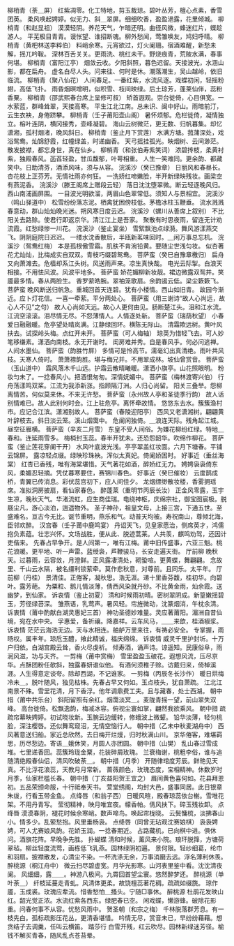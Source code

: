 <!-- { "loadSidebar": true } -->
柳梢青（荼＿屏）
红紫凋零。化工特地，剪玉裁琼。碧叶丛芳，檀心点素，香雪团英。 
柔风唤起娉婷。似无力、斜＿翠屏。细细吹香，盈盈浥露，花里倾城。 
柳梢青（和赵显祖）
漠漠轻阴。养花天气，乍暗还明。曲径风微，蜂迷红片，蝶趁游人。 
平芜极目青青。谩怅望、谁招断魂。柳外愁闻，莺雏唤友，鸠妇呼晴。 
柳梢青（黄杷林送李粹伯）
料峭余寒。元宵欲过，灯火阑珊。宿酒难醒，新愁未解，摇兀吟鞍。 
深林百舌关关。更雨洗、桃红未干。野烧痕青，荒陂水满，春事何堪。 
柳梢青（富阳江亭）
烟敛云收。夕阳斜照，暮色迟留。天接波光，水涵山影，都在扁舟。 
虚名白尽人头。问来往、何时是休。潮落潮生，吴山越岭，依旧临流。 
柳梢青（聚八仙花）
人间春足。一番红紫，水流风逐。戏蝶初闲，轻摇粉翅，高低飞扑。 
雨昏烟暝增明，似积雪、枝间映绿。后土琼芳，蓬莱仙伴，蕊粉香粟。 
柳梢青（邵武熙春台席上呈修可叔）
矫首遐观。崇台徙倚，心目俱宽。一水萦蓝，群峰耸翠，天接高寒。 
平生江北江南。总未识、闽中好山。雨暗前汀，云生衣袂，身倦跻攀。 
柳梢青（壬子莆阳壶山阁）
暑怀烦郁。危栏徙倚，凝情独立。榕叶连阴，横冈接秀，壶峰凝碧。 
海山云树微茫，更无数、归帆暮集。却忆潇湘，孤村烟渚，晚风斜日。 
柳梢青（鉴止月下赏莲）
水满方塘。菰蒲深处，戏浴鸳鸯。灿锦舒霞，红幢绿盖，时递幽香。 
天弓摇挂孤光。映烟树、云间渺茫。散发披襟，都忘身世，真在仙乡。 
柳梢青（和张伯寿紫笑词）
浓碧抟枝，柔黄衬紫，独殿春风。菡萏轻盈，甘瓜馥郁，叶萼相重。 
人生一笑难同。更余韵、都藏笑中。日助清芬，酒添风味，须与从容。 
浣溪沙（癸已豫章）
日丽风和春昼长。杏花枝上正芬芳。无情社雨亦何狂。 
一洗娇红啼嫩脸，半开新绿映残妆。画梁空有燕泥香。 
浣溪沙（滕王阁席上赠段云轻）
落日沈沈堕翠微。断云轻逐晚风归。西山南浦画屏围。 
一目波光明欲溜，两眉山色翠常低。须知人与景相宜。 
浣溪沙（鸣山驿道中）
松雪纷纷落冻泥。栖禽犹困傍枝低。茅檐冰柱玉鞭垂。 
流水溅溅春意动，群山灿灿晚光迷。朔风寒日度云迟。 
浣溪沙（螺川从善席上叙别）
不比阳关去路赊。使君行即返京华。清江江上是吾家。 
聚散有时思夜雨，留连无计劝流霞。红愁绿惨一川花。 
浣溪沙（鉴止宴坐）
雪絮飘池点绿漪。舞风游漾燕交飞。阴阴庭院日迟迟。 
一缕水沈香散后，半瓯新茗味回时。＿闲万事总忘机。 
浣溪沙（鸳鸯红梅）
本是孤根傲雪霜。肌肤不肯涴铅黄。要随尘世浅匀妆。 
似杏著花尤灿灿，比梅成实自双双。青枝巧缀碧鸳鸯。 
菩萨蛮（癸巳自豫章檄归）
扁舟又向萧滩去。危樯却系江头树。风送雨声来。凉生真快哉。 
电光云际掣。白浪天相接。不用怯风波。风波平地多。 
菩萨蛮
娇花媚柳新妆靓。裙边微露双鸳并。笑靥最多情。春从两脸生。 
香罗萦皓腕。翠袖笼歌扇。余韵遏云低。梁尘簌簌飞。 
菩萨蛮
晚风断送归帆急。重城回首天连碧。犹有小楼情。西山如旧青。 
故园今渐近。应卜灯花信。一喜一牵萦。平分两处心。 
菩萨蛮（用三谢诗“故人心尚远，故心人不见”之句）
故人心尚如天远。故心人更何由见。肠断楚江头。泪和江水流。 
江流空滚滚。泪尽情无尽。不怨薄情人。人情逐处新。 
菩萨蛮（瑞荫秋望）
小春爱日融融暖。危亭望处晴岚满。江静绿回环。横陈无际山。 
清霜欺远树。黄叶风扶去。试探岭头梅。点红开未开。 
菩萨蛮（可人梅轴）
琼英为惜轻飞去。可人妙笔移缣素。潇洒向南枝。永无开谢时。 
闺房难并秀。自是春风手。何必问逃禅。人间水墨仙。 
菩萨蛮（韵胜竹屏）
多情可是怜高节。濡毫幻出真清绝。雨叶共风枝。天寒人倚时。 
萧萧襟韵胜。堪与梅兄并。不用翠成林。坡仙曾赏音。 
菩萨蛮（玉山道中）
霜风落木千山远。护霜云散晴曦暖。潇洒小旗亭。山花照眼明。 
粉妆匀未了。一捻春风小。把酒恨匆匆。深情妩媚中。 
菩萨蛮（梅林渡寄兴伯）
行舟荡漾鸣双桨。江流为我添新涨。指顾隔汀洲。人归心尚留。 
阳关三叠举。怨柳离情苦。何似莫来休。不来无许愁。 
菩萨蛮（永州故人亭和圣徒季行韵）
故人话别情难已。故人此别何时会。江上驻危亭。离怀牵故情。 
悠悠东去水。簇簇渔村市。应记合江滨。潇湘别故人。 
菩萨蛮（春陵迎阳亭）
西风又老潇湘树。翩翩黄叶辞枝去。斜日淡云笼。溪山烟霭中。 
危阑闲独倚。＿浪连天际。残角起江城。昼空征雁横。 
菩萨蛮（辛亥二月雪）
东皇不受人间俗。为嫌花柳纷红绿。特地＿春和。连延雨雪多。 
梅梢封玉蕊。春半开犹未。还恐怨韶华。吹绵作柳花。 
菩萨蛮（鉴止莲花穿阑干开）
水风叶底波光浅。亭亭翠盖红妆面。六月下塘春。平铺云锦屏。 
露凉轻点缀。绿映珍珠袂。浑似太真妃。倚阑娇困时。 
好事近（垂丝海棠）
红杏已香残，唯有海棠堪惜。天气著花如酒，醉娇红无力。 
娉娉袅袅倚东风，柔媚忍轻摘。凭仗暮寒要住，赛锦川春色。 
好事近（癸巳催妆）
云度鹊成桥，青翼已传消息。彩伏蕊宫初下，应人间佳夕。 
龙烟缥缈散妆楼，香雾拥瑶席。准拟洞房披扇，看仙家春色。 
醉蓬莱（重明节丙辰长汝）
正金风零露，玉宇生凉，晚秋天气。华渚流虹，应生商佳瑞。电绕神枢，庆绵宗社，御宝图宸极。脱屐尘凡，游心淡泊，逍遥物外。 
圣子神孙，祖皇文母，上接三宫，下通五世。至盛难名。亘古今无比。诞节重明，燕乐和气。动普天均被。寿祝南山，尊倾北海，臣邻欢醉。 
汉宫春（壬子莆中鹿鸣宴）
丹诏天飞，见皇家愿治，侧席英才，鸿儒抱负素蕴。壮志兴怀。文场战胜，便从此、脱迹蒿莱。人共羡，麒鸣劝驾，还因计吏偕来。 
先春占早争开。是人间第一，唯有江梅。莆中旧传盛事，六亚三魁。桃花浪暖。更平地、听一声雷。蓝绶袅，芦鞭骏马，长安走遍天街。 
厅前柳
晚秋天。过暮雨，云容敛，月澄鲜。正风露凄清处，砌蛩喧。更黄蝶，舞翩翩。 
念故里、千山云水隔，被名缰利锁萦牵。莫作悲秋意，对尊前。且同乐。太平年。 
厅前柳（丹桂）
景清佳。正倦客，凝秋思。浩无涯。递十里香芬馥，桂初华。向碧叶。露芳葩。 
为粟粒、鹅儿情淡薄，倩西风染就丹砂。不比黄金雨，灿余霞。送幽梦，到仙家。 
诉衷情（鉴止初夏）
清和时候雨初晴。密树翠阴成。新篁嫩摇碧玉，芳径绿苔深。 
雏燕语，乳莺声。暑风轻。帘旌微动，沈篆烟消，午枕余清。 
诉衷情（莆中酌献白湖灵惠妃三首）
神功圣德妙难量。灵应著莆阳。湄洲自昔仙境，宛在水中央。 
孚惠爱，备祈禳。降嘉祥。云车风马，＿＿来歆，桂酒椒浆。 
诉衷情
茫茫云海浩无边。天与水相连。舳舻万里来往，有祷必安全。 
专掌握，雨旸权。属丰年。琼卮玉醴，飨此精诚，福庆绵绵。 
诉衷情
威灵千里护封圻。十万户归依。白湖宫殿云耸，香火尽虔祈。 
倾寿酒，诵声诗。谅遥知。民康俗阜，雨润风滋，功与天齐。 
一剪梅（莆中赏梅）
雪里盈盈玉破花。遐想风流，压尽京华。点酥团粉任欹斜，独露春妍谁似他。 
有酒何须稚子赊。访戴归来，倚棹溪涯。人生得意定谈夸。除却西湖，不记谁家。 
一剪梅（丙辰冬长沙作）
暖日烘梅冷未＿。脱叶随风，独见枯株。先春占早又何如。玉点枝头，犹自萧疏。 
江北江南景不殊。雪里花清，月下香浮。他年调鼎费工夫。且与藏春，处士西湖。 
朝中措（莆中共乐台）
斜阳留照有余红。烟霭淡冥＿。麦陇青摇一望，前山翠失双峰。 
高台徙倚。松飘逸韵，梅减冰容。俯视尘寰如掌，翩然我欲乘风。 
朝中措
疏疏帘幕映娉婷。初试晓妆新。玉腕云边缓转，修蛾波上微颦。 
铅华淡薄，轻匀桃脸，深注樱唇。还似舞鸾窥沼，无情空恼行人。 
朝中措（乙未中秋麦湖舟中）
西风著意送归船。家近总欣然。去日梅开烂熳，归时秋满山川。 
京华倦客，难堪羁思，历尽愁边。寄语＿娥休笑，月圆人亦团圆。 
朝中措（山樊）
乱山春过雪成堆。七里递香回。蕊簇玲珑金粟，花装碎屑玫瑰。 
兰衰梅谢，桃粗李俗，谁与追随清绝殿春仙侣，清风吹破荼＿。 
朝中措（月季）
开随律琯度芳辰。鲜艳见天真。不比浮花浪蕊，天教月月常新。 
蔷薇颜色，玫瑰态度，宝相精神。休数岁时月季，仙家栏槛长春。 
朝中措（丁亥益阳贺王宜之）
眉间黄色喜何如。花县拜恩初。五品荣颁命服，十行祗奉天书。 
萱堂绣阁，均封大邑，盛事同居。此日银章朱绂，行看玉带金鱼。 
点绛唇（和翁子西）
日暖风暄，殿春琼蕊依台榭。雪堆花架。不用丹青写。 
莹彻精神，映月唯宜夜。幪香帕。倩风扶下。碎玉残妆卸。 
点绛唇
漠漠春阴，褪花时候余寒峭。数声啼鸟。唤起帘栊晓。 
云鬓慵梳，淡拂春山小。情多少。乱萦愁抱。风里垂杨袅。 
点绛唇（同曾无玷观沈赛娘棋）
袅袅娉娉，可人尤赛娘风韵。花娇玉润。一捻春期近。 
占路藏机，已向棋中进。俱休问。酒旗花阵。早晚争先胜。 
扑蝴蝶
清和时候，薰风来小院。琅玕脱箨，方塘荷翠毡。柳丝轻度流莺，画栋低飞乳燕。园林绿阴初遍。 
景何限。轻纱细葛，纶巾和羽扇。披襟散发，心清尘不染。一杯洗涤无余，万事消磨去远。浮名薄利休羡。 
醉桃源（桐江舟中）
微云扫尽碧虚宽。月华光影寒。山河表里鉴中看。沈沈清夜阑。 
风细细，露＿＿。神游八极间。九霄回首望尘寰。悠然醉梦还。 
醉桃源（单叶荼＿）
纤枝延蔓走青虬。风清体更柔。故饶檀蕊著花稠。疏疏如缀旒。 
琼作靥，玉成裘。玫瑰应辈流。惜香愁怕＿搔头。宁随□事休。 
醉桃源
杜鹃花发映山红。韶光觉正浓。水流红紫各西东。绿肥春已空。 
闲戏蝶，懒游蜂。破除花影重。问春何事不从容。忧愁风雨中。 
贺圣朝（和宗之梅）
千林脱落群芳息。有一枝先白。孤标疏影压花丛，更清香堪惜。 
吟情无尽，赏音未已，早纷纷藉藉。想贪结子去调羹，任叫云横笛。 
踏莎行
白雪开残，红云吹尽。园林新绿迷芳径。榆钱不解买青春，随风乱点苍苔晕。 
